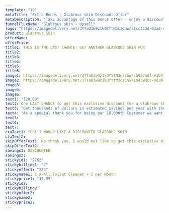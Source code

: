 ```yaml
---
template: "10"
metaTitle: "Extra Bonus - Glabrous skin Discount Offer"
metaDescription: "Take advantage of this bonus offer - enjoy a discounted Glabrous skin and future savings."
funnelFluxName: "Glabrous skin - Upsell"
logo: "https://imagedelivery.net/3TTaU3w9z1kOYYtN3czCnw/51cc3c3d-63a2-4a6c-c06d-2815136d4b00/public"
product: Glabrous Skin
offerName: 
offerPrice: 
title1: THIS IS THE LAST CHANCE! GET ANOTHER GLABROUS SKIN FOR
title2: 
title3:
title4:
title5:
title6:
image1: https://imagedelivery.net/3TTaU3w9z1kOYYtN3czCnw/cb957adf-e1b4-4f69-2782-283ca5beaf00/public
image2: https://imagedelivery.net/3TTaU3w9z1kOYYtN3czCnw/10439dcc-0d30-49a3-4a11-ac81b778bc00/public
image3:
image4:
image5:
text1: "120.00"
text2: One LAST CHANCE to get this exclusive discount for a Glabrous Skin for your Family and Friends!
text3: "Get thousands of dollars in estimated savings per year with the power of America’s largest discount network, Horizon Direct. Save every day on 50,000+ restaurants, 150,000+ retailers, and 850,000+ travel providers. You will receive a 30 day trial of Horizon Direct for FREE when you add another Glabrous Skin to your order. Thereafter, you will be enrolled into a monthly Horizon Direct Membership for $39.95 month until you cancel. You may cancel your 30 day Horizon Direct Free Trial or your Monthly Membership anytime before the renewal period by calling 19093895276, emailing support@glabrousskin.com , or by filling out this form. This exclusive offer and free 30 day trial to Horizon Direct is only going to be available for a limited time. So make sure to claim this offer now!"
text4: "As a special thank you for being our 10,000th Customer we want to offer you a DISCOUNTED Glabrous Skin, We will even Pay for the Shipping!"
text5:
text6:
text7:
ctaText1: YES! I WOULD LIKE A DISCOUNTED GLABROUS SKIN
ctaText2:
skipOfferText1: No thank you, I would not like to get this exclusive discount.
skipOfferText2:
savings1: DISCOUNTED
savings2:
stickyid1: "2762"
stickybilling1: "7"
stickyoffer1: "234"
stickyname1: 1 X-All Toilet Cleaner + 1 per Month
stickyprice1: "15.99"
stickyid2:
stickybilling2:
stickyoffer2:
stickyname2:
stickyprice2:
---
```


